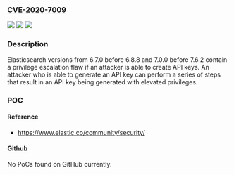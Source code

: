 ### [CVE-2020-7009](https://cve.mitre.org/cgi-bin/cvename.cgi?name=CVE-2020-7009)
![](https://img.shields.io/static/v1?label=Product&message=Elasticsearch&color=blue)
![](https://img.shields.io/static/v1?label=Version&message=All%20versions%20from%206.7.0%20before%206.8.8%20and%207.0.0%20before%207.6.2%20&color=brightgreen)
![](https://img.shields.io/static/v1?label=Vulnerability&message=CWE-266%3A%20Incorrect%20Privilege%20Assignment&color=brightgreen)

### Description

Elasticsearch versions from 6.7.0 before 6.8.8 and 7.0.0 before 7.6.2 contain a privilege escalation flaw if an attacker is able to create API keys. An attacker who is able to generate an API key can perform a series of steps that result in an API key being generated with elevated privileges.

### POC

#### Reference
- https://www.elastic.co/community/security/

#### Github
No PoCs found on GitHub currently.

